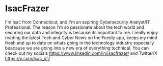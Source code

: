 # IsacFrazer

I'm Isac from Connecticut, and I'm an aspiring Cybersecurity Analyst/IT Professional. The reason I'm so passionate about the tech world and securing our data and integrity is because its important to me. I really enjoy reading the latest Tech and Cyber News on the Feedly app, keeps my mind fresh and up to date on whats going in the technology industry especially beacause we are going into a new era of everything technical. You can check out my socials https://www.linkedin.com/in/isacfrazer/ and Twitter/X https://x.com/Isac_sf7 
